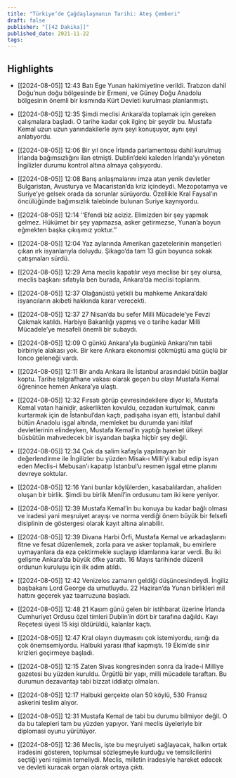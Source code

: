 ```yaml
---
title: "Türkiye‘de Çağdaşlaşmanın Tarihi: Ateş Çemberi"
draft: false
publisher: "[[42 Dakika]]"
published_date: 2021-11-22
tags:
---
```



## Highlights
* [[2024-08-05]] 12:43  Batı Ege Yunan hakimiyetine verildi. Trabzon dahil Doğu’nun doğu bölgesinde bir Ermeni, ve Güney Doğu Anadolu bölgesinin önemli bir kısmında Kürt Devleti kurulması planlanmıştı.

* [[2024-08-05]] 12:35  Şimdi meclisi Ankara’da toplamak için gereken çalışmalara başladı. O tarihe kadar çok ilginç bir şeydir bu. Mustafa Kemal uzun uzun yanındakilerle aynı şeyi konuşuyor, aynı şeyi anlatıyordu.

* [[2024-08-05]] 12:06  Bir yıl önce İrlanda parlamentosu dahil kurulmuş İrlanda bağımsızlığını ilan etmişti. Dublin’deki kaleden İrlanda’yı yöneten İngilizler durumu kontrol altına almaya çalışıyordu.

* [[2024-08-05]] 12:08  Barış anlaşmalarını imza atan yenik devletler Bulgaristan, Avusturya ve Macaristan’da kriz içindeydi. Mezopotamya ve Suriye’ye gelsek orada da sorunlar sürüyordu. Özellikle Kral Faysal’ın öncülüğünde bağımsızlık talebinde bulunan Suriye kaynıyordu.

* [[2024-08-05]] 12:14  ‘‘Efendi biz aciziz. Elimizden bir şey yapmak gelmez. Hükümet bir şey yapmazsa, asker getirmezse, Yunan’a boyun eğmekten başka çıkışımız yoktur.’’

* [[2024-08-05]] 12:04  Yaz aylarında Amerikan gazetelerinin manşetleri çıkan ırk isyanlarıyla doluydu. Şikago’da tam 13 gün boyunca sokak çatışmaları sürdü.

* [[2024-08-05]] 12:29  Ama meclis kapatılır veya meclise bir şey olursa, meclis başkanı sıfatıyla ben burada, Ankara’da meclisi toplarım.

* [[2024-08-05]] 12:37  Olağanüstü yetkili bu mahkeme Ankara’daki isyancıların akıbeti hakkında karar verecekti.

* [[2024-08-05]] 12:37  27 Nisan’da bu sefer Milli Mücadele’ye Fevzi Çakmak katıldı. Harbiye Bakanlığı yapmış ve o tarihe kadar Milli Mücadele’ye mesafeli önemli bir subaydı.

* [[2024-08-05]] 12:09  O günkü Ankara’yla bugünkü Ankara’nın tabii birbiriyle alakası yok. Bir kere Ankara ekonomisi çökmüştü ama güçlü bir lonco geleneği vardı.

* [[2024-08-05]] 12:11  Bir anda Ankara ile İstanbul arasındaki bütün bağlar koptu. Tarihe telgrafhane vakası olarak geçen bu olayı Mustafa Kemal öğrenince hemen Ankara’ya ulaştı.

* [[2024-08-05]] 12:32  Fırsatı görüp çevresindekilere diyor ki, Mustafa Kemal vatan hainidir, askerlikten kovuldu, cezadan kurtulmak, canını kurtarmak için de İstanbul’dan kaçtı, padişaha isyan etti, İstanbul dahil bütün Anadolu işgal altında, memleket bu durumda yani itilaf devletlerinin elindeyken, Mustafa Kemal’in yaptığı hareket ülkeyi büsbütün mahvedecek bir isyandan başka hiçbir şey değil.

* [[2024-08-05]] 12:34  Çok da salim kafayla yapılmayan bir değerlendirme ile İngilizler bu yüzden Misak-ı Milli’yi kabul edip isyan eden Meclis-i Mebusan’ı kapatıp İstanbul’u resmen işgal etme planını devreye soktular.

* [[2024-08-05]] 12:16  Yani bunlar köylülerden, kasabalılardan, ahaliden oluşan bir birlik. Şimdi bu birlik Menil’in ordusunu tam iki kere yeniyor.

* [[2024-08-05]] 12:39  Mustafa Kemal’in bu konuya bu kadar bağlı olması ve iradesi yani meşruiyet arayışı ve norma verdiği önem büyük bir felsefi disiplinin de göstergesi olarak kayıt altına alınabilir.

* [[2024-08-05]] 12:39  Divana Harbi Örfi, Mustafa Kemal ve arkadaşlarını fitne ve fesat düzenlemek, zorla para ve asker toplamak, bu emirlere uymayanlara da eza çektirmekle suçlayıp idamlarına karar verdi. Bu iki gelişme Ankara’da büyük öfke yarattı. 16 Mayıs tarihinde düzenli ordunun kuruluşu için ilk adım atıldı.

* [[2024-08-05]] 12:42  Venizelos zamanın geldiği düşüncesindeydi. İngiliz başbakanı Lord George da umutluydu. 22 Haziran’da Yunan birlikleri mil hattını geçerek yaz taarruzuna başladı.

* [[2024-08-05]] 12:48  21 Kasım günü gelen bir istihbarat üzerine İrlanda Cumhuriyet Ordusu özel timleri Dublin’in dört bir tarafına dağıldı. Kayı Reçetesi üyesi 15 kişi öldürüldü, kalanlar kaçtı.

* [[2024-08-05]] 12:47  Kral olayın duymasını çok istemiyordu, ısırığı da çok önemsemiyordu. Halbuki yarası ithaf kapmıştı. 19 Ekim’de sinir krizleri geçirmeye başladı.

* [[2024-08-05]] 12:15  Zaten Sivas kongresinden sonra da İrade-i Milliye gazetesi bu yüzden kuruldu. Örgütlü bir yapı, milli mücadele taraftarı. Bu durumun dezavantajı tabi bizzat iddiatçı olmaları.

* [[2024-08-05]] 12:17  Halbuki gerçekte olan 50 köylü, 530 Fransız askerini teslim alıyor.

* [[2024-08-05]] 12:31  Mustafa Kemal de tabi bu durumu bilmiyor değil. O da bu talepleri tam bu yüzden yapıyor. Yani meclis üyeleriyle bir diplomasi oyunu yürütüyor.

* [[2024-08-05]] 12:36  Meclis, işte bu meşruiyeti sağlayacak, halkın ortak iradesini gösteren, toplumsal sözleşmeyle kurduğu ve temsilcilerini seçtiği yeni rejimin temeliydi. Meclis, milletin iradesiyle hareket edecek ve devleti kuracak organ olarak ortaya çıktı.

